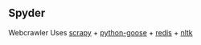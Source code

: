 Spyder
-------------------

Webcrawler
Uses [scrapy](http://scrapy.org/) + [python-goose](https://github.com/grangier/python-goose) + [redis](http://redis.io/) + [nltk](http://nltk.org/)
